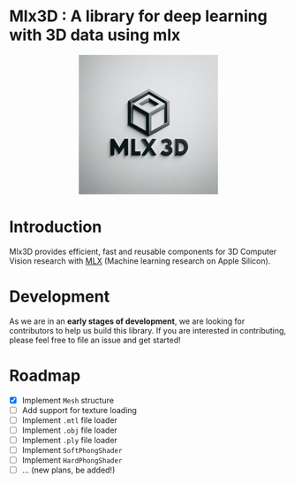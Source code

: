 # Mlx3D : A library for deep learning with 3D data using mlx
<p align="center">
  <img src="./Logo.jpeg" height="auto" width="50%" />
</p>

# Introduction
Mlx3D provides efficient, fast and reusable components for 3D Computer Vision research with [MLX](https://github.com/ml-explore/mlx) (Machine learning research on Apple Silicon).

# Development
As we are in an **early stages of development**, we are looking for contributors to help us build this library. If you are interested in contributing, please feel free to file an issue and get started!

# Roadmap
- [x] Implement `Mesh` structure
- [ ] Add support for texture loading
- [ ] Implement `.mtl` file loader
- [ ] Implement `.obj` file loader
- [ ] Implement `.ply` file loader
- [ ] Implement `SoftPhongShader`
- [ ] Implement `HardPhongShader`
- [ ] ... (new plans, be added!)
